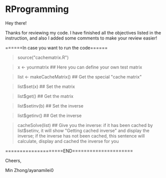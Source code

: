 RProgramming
============
Hey there!

Thanks for reviewing my code. I have finished all the objectives listed in the instruction, and also I added some comments to make your review easier!

======In case you want to run the code======
>source("cachematrix.R")

>x <- yourmatrix ## Here you can define your own test matrix

>list <- makeCacheMatrix() ## Get the special "cache matrix" 

>list$set(x) ## Set the matrix

>list$get() ## Get the matrix

>list$setinv(b) ## Set the inverse

>list$getinv() ## Get the inverse

>cacheSolve(list) ## Give you the inverse: if it has been cached by list$setinv, it will show "Getting cached inverse" and display the inverse; if the inverse has not been cached, this sentence will calculate, display and cached the inverse for you

====================END=====================

Cheers, 

Min Zhong/ayanamilei0
